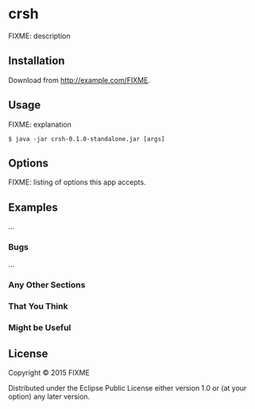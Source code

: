 # crsh

FIXME: description

## Installation

Download from http://example.com/FIXME.

## Usage

FIXME: explanation

    $ java -jar crsh-0.1.0-standalone.jar [args]

## Options

FIXME: listing of options this app accepts.

## Examples

...

### Bugs

...

### Any Other Sections
### That You Think
### Might be Useful

## License

Copyright © 2015 FIXME

Distributed under the Eclipse Public License either version 1.0 or (at
your option) any later version.
